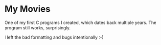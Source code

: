 # My Movies

One of my first C programs I created, which dates back multiple years. The program still works, surprisingly.

I left the bad formatting and bugs intentionally :-)
